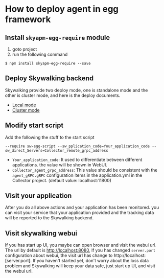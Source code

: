 # How to deploy agent in egg framework

## Install `skyapm-egg-require` module
1. goto project 
2. run the following command
```shell
$ npm install skyapm-egg-require --save
```

## Deploy Skywalking backend
Skywalking provide two deploy mode, one is standalone mode and the other is cluster mode, and here is the deploy documents.
* [Local mode](https://github.com/apache/incubator-skywalking/blob/master/docs/en/Deploy-backend-in-standalone-mode.md)
* [Cluster mode](https://github.com/apache/incubator-skywalking/blob/master/docs/en/Deploy-backend-in-cluster-mode.md)

## Modify start script
Add the following the stuff to the start script
```
--require sw-egg-script --sw_pplication_code=Your_application_code --sw_direct_Servers=Collector_remote_grpc_address
```

* `Your_application_code`: It used to differentiate between different applications. the value will be shown in WebUI.
* `Collector_agent_grpc_address`: This value should be consistent with the `agent_gRPC.gRPC` configuration items in the application.yml in the Collector project. (default value: localhost:11800)


## Visit your application
After you do all above actions and your application has been monitored. you can visit your service that your application provided and the tracking data will be reported to the Skywalking backend.

## Visit skywalking webui
If you has start up UI, you maybe can open browser and visit the webui url. The url by default is [http://localhost:8080](http://localhost:8080), If you has changed `server.port` configuration about webui, the visit url has change to http://localhost:[server.port]. If you haven't started yet, don't worry about the loss data problem and Skywalking will keep your data safe, just start up UI, and visit the webui url.

